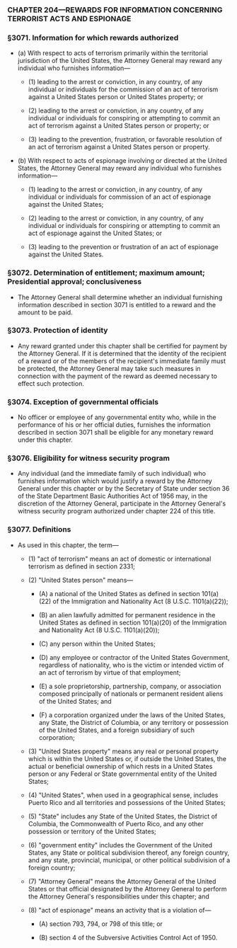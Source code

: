 ### **CHAPTER 204—REWARDS FOR INFORMATION CONCERNING TERRORIST ACTS AND ESPIONAGE**

### §3071. Information for which rewards authorized
* (a) With respect to acts of terrorism primarily within the territorial jurisdiction of the United States, the Attorney General may reward any individual who furnishes information—

  * (1) leading to the arrest or conviction, in any country, of any individual or individuals for the commission of an act of terrorism against a United States person or United States property; or

  * (2) leading to the arrest or conviction, in any country, of any individual or individuals for conspiring or attempting to commit an act of terrorism against a United States person or property; or

  * (3) leading to the prevention, frustration, or favorable resolution of an act of terrorism against a United States person or property.


* (b) With respect to acts of espionage involving or directed at the United States, the Attorney General may reward any individual who furnishes information—

  * (1) leading to the arrest or conviction, in any country, of any individual or individuals for commission of an act of espionage against the United States;

  * (2) leading to the arrest or conviction, in any country, of any individual or individuals for conspiring or attempting to commit an act of espionage against the United States; or

  * (3) leading to the prevention or frustration of an act of espionage against the United States.

### §3072. Determination of entitlement; maximum amount; Presidential approval; conclusiveness
* The Attorney General shall determine whether an individual furnishing information described in section 3071 is entitled to a reward and the amount to be paid.

### §3073. Protection of identity
* Any reward granted under this chapter shall be certified for payment by the Attorney General. If it is determined that the identity of the recipient of a reward or of the members of the recipient's immediate family must be protected, the Attorney General may take such measures in connection with the payment of the reward as deemed necessary to effect such protection.

### §3074. Exception of governmental officials
* No officer or employee of any governmental entity who, while in the performance of his or her official duties, furnishes the information described in section 3071 shall be eligible for any monetary reward under this chapter.

### §3076. Eligibility for witness security program
* Any individual (and the immediate family of such individual) who furnishes information which would justify a reward by the Attorney General under this chapter or by the Secretary of State under section 36 of the State Department Basic Authorities Act of 1956 may, in the discretion of the Attorney General, participate in the Attorney General's witness security program authorized under chapter 224 of this title.

### §3077. Definitions
* As used in this chapter, the term—

  * (1) "act of terrorism" means an act of domestic or international terrorism as defined in section 2331;

  * (2) "United States person" means—

    * (A) a national of the United States as defined in section 101(a)(22) of the Immigration and Nationality Act (8 U.S.C. 1101(a)(22));

    * (B) an alien lawfully admitted for permanent residence in the United States as defined in section 101(a)(20) of the Immigration and Nationality Act (8 U.S.C. 1101(a)(20));

    * (C) any person within the United States;

    * (D) any employee or contractor of the United States Government, regardless of nationality, who is the victim or intended victim of an act of terrorism by virtue of that employment;

    * (E) a sole proprietorship, partnership, company, or association composed principally of nationals or permanent resident aliens of the United States; and

    * (F) a corporation organized under the laws of the United States, any State, the District of Columbia, or any territory or possession of the United States, and a foreign subsidiary of such corporation;


  * (3) "United States property" means any real or personal property which is within the United States or, if outside the United States, the actual or beneficial ownership of which rests in a United States person or any Federal or State governmental entity of the United States;

  * (4) "United States", when used in a geographical sense, includes Puerto Rico and all territories and possessions of the United States;

  * (5) "State" includes any State of the United States, the District of Columbia, the Commonwealth of Puerto Rico, and any other possession or territory of the United States;

  * (6) "government entity" includes the Government of the United States, any State or political subdivision thereof, any foreign country, and any state, provincial, municipal, or other political subdivision of a foreign country;

  * (7) "Attorney General" means the Attorney General of the United States or that official designated by the Attorney General to perform the Attorney General's responsibilities under this chapter; and

  * (8) "act of espionage" means an activity that is a violation of—

    * (A) section 793, 794, or 798 of this title; or

    * (B) section 4 of the Subversive Activities Control Act of 1950.